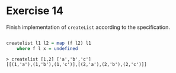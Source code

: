 # Exercise 14

Finish implementation of `createList` according to the specification.

```Haskell

createlist l1 l2 = map (f l2) l1 
    where f l x = undefined
```

```
> createlist [1,2] ['a','b','c']
[[(1,'a'),(1,'b'),(1,'c')],[(2,'a'),(2,'b'),(2,'c')]]
```

